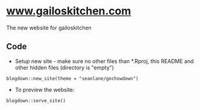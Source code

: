 # www.gailoskitchen.com
The new website for gailoskitchen

## Code

* Setup new site - make sure no other files than *.Rproj, this README and other hidden files (directory is "empty")

```blogdown::new_site(theme = "seanlane/gochowdown")```

* To preview the website:

```blogdown::serve_site()```
